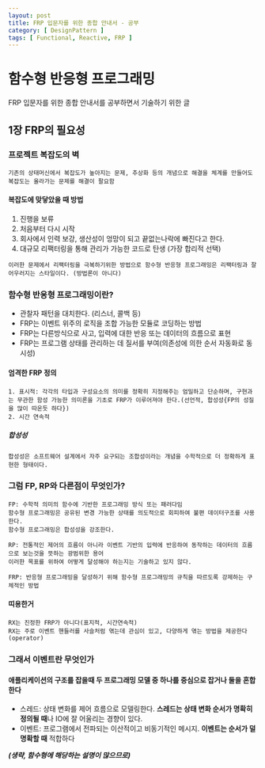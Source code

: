 ```yaml
---
layout: post
title: FRP 입문자를 위한 종합 안내서 - 공부
category: [ DesignPattern ]
tags: [ Functional, Reactive, FRP ]
---
```


# 함수형 반응형 프로그래밍


FRP 입문자를 위한 종합 안내서를 공부하면서 기술하기 위한 글

## 1장 FRP의 필요성

### 프로젝트 복잡도의 벽
```
기존의 상태머신에서 복잡도가 높아지는 문제, 추상화 등의 개념으로 해결을 체계를 만들어도 복잡도는 올라가는 문제를 해결이 팔요함
```
#### 복잡도에 맞닿았을 때 방법

1. 진행을 보류
2. 처음부터 다시 시작
3. 회사에서 인력 보강, 생산성이 엉망이 되고 끝없는나락에 빠진다고 한다.
4. 대규모 리팩터링을 통해 관리가 가능한 코드로 탄생 (가장 합리적 선택)

```
이러한 문제에서 리팩터링을 극복하기위한 방법으로 함수형 반응형 프로그래밍은 리팩터링과 잘어우러지는 스타일이다. (방법론이 아니다)
```
### 함수형 반응형 프로그래밍이란?

* 관찰자 패턴을 대치한다. (리스너, 콜백 등)
* FRP는 이벤트 위주의 로직을 조합 가능한 모듈로 코딩하는 방법
* FRP는 다른방식으로 사고, 입력에 대한 반응 또는 데이터의 흐름으로 표현
* FRP는 프로그램 상태를 관리하는 데 질서를 부여(의존성에 의한 순서 자동화로 동시성)


#### 엄격한 FRP 정의
```
1. 표시적: 각각의 타입과 구성요소의 의미를 정확히 지정해주는 엄밀하고 단순하며, 구현과는 무관한 함성 가능한 의미론을 기초로 FRP가 이루어져야 한다.(선언적, 합성성{FP의 성질을 많이 따온듯 하다})
2. 시간 연속적
```
##### 합성성
```
합성성은 소프트웨어 설계에서 자주 요구되는 조합성이라는 개념을 수학적으로 더 정확하게 표현한 형태이다.
```

### 그럼 FP, RP와 다른점이 무엇인가?

```
FP: 수학적 의미의 함수에 기반한 프로그래밍 방식 또는 패러다임
함수형 프로그래밍은 공유된 변경 가능한 상태를 의도적으로 회피하여 불편 데이터구조를 사용한다.
함수형 프로그래밍은 합성성을 강조한다.
```

```
RP: 전통적인 제어의 흐름이 아니라 이벤트 기반의 입력에 반응하여 동작하는 데이터의 흐름으로 보는것을 뜻하는 광범위한 용어
이러한 목표를 위하여 어떻게 달성해야 하는지는 기술하고 있지 않다.
```

```
FRP: 반응형 프로그래밍을 달성하기 위해 함수형 프로그래밍의 규칙을 따르도록 강제하는 구체적인 방법
```

#### 띠용한거
```
RX는 진정한 FRP가 아니다(표지적, 시간연속적)
RX는 주로 이벤트 핸들러를 사슬처럼 엮는데 관심이 있고, 다양하게 엮는 방법을 제공한다(operator)
```

### 그래서 이벤트란 무엇인가

#### 애플리케이션의 구조를 잡을때 두 프로그래밍 모델 중 하나를 중심으로 잡거나 둘을 혼합한다
* 스레드: 상태 변화를 제어 흐름으로 모델링한다. **스레드는 상태 변화 순서가 명확히 정의될 때**나 IO에 잘 어울리는 경향이 있다.
* 이벤트: 프로그램에서 전파되는 이산적이고 비동기적인 메시지. **이벤트는 순서가 덜 명확할 때** 적합하다

***(생략, 함수형에 해당하는 설명이 많으므로)***


